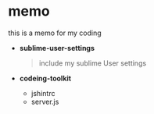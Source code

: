 # memo
this is a memo for my coding

- **sublime-user-settings**
    > include my sublime User settings

- **codeing-toolkit**
    + jshintrc
    + server.js